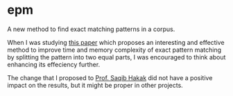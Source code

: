 # epm

A new method to find exact matching patterns in a corpus.

When I was studying [this paper](https://journals.plos.org/plosone/article?id=10.1371/journal.pone.0200912) which proposes an interesting and effective method to improve time and memory complexity of exact pattern matching by splitting the pattern into two equal parts, I was encouraged to think about enhancing its effeciency further.

The change that I proposed to [Prof. Saqib Hakak](https://scholar.google.com/citations?hl=en&user=_16fHwIAAAAJ&view_op=list_works&sortby=pubdate#) did not have a positive impact on the results, but it might be proper in other projects.
